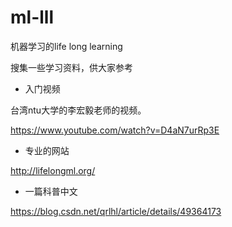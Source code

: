 # ml-lll
机器学习的life long learning

搜集一些学习资料，供大家参考

* 入门视频

台湾ntu大学的李宏毅老师的视频。

https://www.youtube.com/watch?v=D4aN7urRp3E

* 专业的网站

http://lifelongml.org/

* 一篇科普中文

https://blog.csdn.net/qrlhl/article/details/49364173
